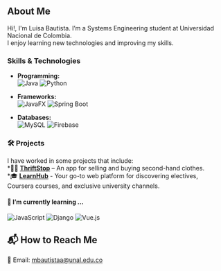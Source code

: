 ## About Me  
Hi!, I'm Luisa Bautista.
I’m a Systems Engineering student at Universidad Nacional de Colombia.  
I enjoy learning new technologies and improving my skills. 


### Skills & Technologies

   *   **Programming:**  
![Java](https://img.shields.io/badge/Java-ED8B00?style=for-the-badge&logo=java&logoColor=white)
![Python](https://img.shields.io/badge/Python-3776AB?style=for-the-badge&logo=python&logoColor=white)

   *   **Frameworks:**  
![JavaFX](https://img.shields.io/badge/JavaFX-0095D5?style=for-the-badge&logo=java&logoColor=white)
![Spring Boot](https://img.shields.io/badge/Spring_Boot-6DB33F?style=for-the-badge&logo=spring-boot&logoColor=white)

   *  **Databases:**  
![MySQL](https://img.shields.io/badge/MySQL-4479A1?style=for-the-badge&logo=mysql&logoColor=white)
![Firebase](https://img.shields.io/badge/Firebase-FFCA28?style=for-the-badge&logo=firebase&logoColor=black)




### 🛠️ Projects
I have worked in some projects that include:  
  *👚👖 [**ThriftStop**](https://github.com/mbautistaa02/THRIFTSTOP) – An app for selling and buying second-hand clothes.  
  *🎓 [**LearnHub**](https://github.com/ISJOLUAN/Repositorio_grupal-Ingenieria_de_software_1-2024-2) - Your go-to web platform for discovering electives, Coursera courses, and exclusive university channels.



  
#### 🌱 I’m currently learning ...
![JavaScript](https://img.shields.io/badge/JavaScript-F7DF1E?style=for-the-badge&logo=javascript&logoColor=black)
![Django](https://img.shields.io/badge/Django-092E20?style=for-the-badge&logo=django&logoColor=white)
![Vue.js](https://img.shields.io/badge/Vue.js-4FC08D?style=for-the-badge&logo=vue.js&logoColor=white)



## 📬 How to Reach Me  

📧 Email: [mbautistaa@unal.edu.co](mailto:mbautistaa@unal.edu.co)  
<!--
**mbautistaa02/mbautistaa02** is a ✨ _special_ ✨ repository because its `README.md` (this file) appears on your GitHub profile.

Here are some ideas to get you started:

- 🔭 I’m currently working on ...
- 🌱 I’m currently learning ...
- 👯 I’m looking to collaborate on ...
- 🤔 I’m looking for help with ...
- 💬 Ask me about ...
- 📫 How to reach me: ...
- 😄 Pronouns: ...
- ⚡ Fun fact: ...
-->
